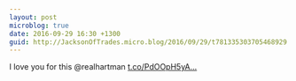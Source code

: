 ```yaml
---
layout: post
microblog: true
date: 2016-09-29 16:30 +1300
guid: http://JacksonOfTrades.micro.blog/2016/09/29/t781335303705468929.html
---
```

I love you for this @realhartman [t.co/PdOOpH5yA...](https://t.co/PdOOpH5yAO)

